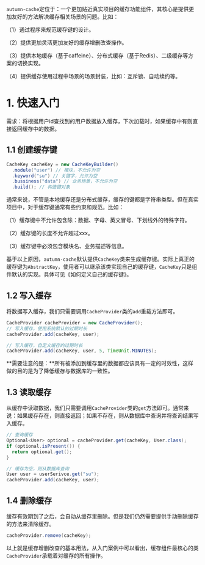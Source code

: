 `autumn-cache`定位于：一个更加贴近真实项目的缓存功能组件，其核心是提供更加友好的方法解决缓存相关场景的问题。比如：

（1）通过程序来规范缓存键的设计。

（2）提供更加灵活更加友好的缓存增删改查操作。

（3）提供本地缓存（基于caffeine）、分布式缓存（基于Redis）、二级缓存等方案的切换实现。

（4）提供缓存使用过程中场景的场景封装，比如：互斥锁、自动续约等。

# 1. 快速入门

需求：将根据用户id查找到的用户数据放入缓存，下次加载时，如果缓存中有则直接返回缓存中的数据。

## 1.1 创建缓存键

```java
CacheKey cacheKey = new CacheKeyBuilder()
  .module("user") // 模块，不允许为空
  .keyword("su") // 关键字，允许为空
  .bussiness("data") // 业务场景，不允许为空
  .build(); // 构造键对象
```

通常来说，不管是本地缓存还是分布式缓存，缓存的键都是字符串类型。但在真实项目中，对于缓存键通常有些约束和规范。比如：

（1）缓存键中不允许包含除：数据、字母、英文冒号、下划线外的特殊字符。

（2）缓存键的长度不允许超过xxx。

（3）缓存键中必须包含模块名、业务描述等信息。

基于以上原因，`autumn-cache`默认提供`CacheKey`类来生成缓存键。实际上真正的缓存键为`AbstractKey`，使用者可以继承该类实现自己的缓存键，`CacheKey`只是组件默认的实现。具体可见《如何定义自己的缓存键》。

## 1.2 写入缓存

将数据写入缓存，我们只需要调用`CacheProvider`类的`add`重载方法即可。

```java
CacheProvider cacheProvider = new CacheProvider();
// 写入缓存，使用系统默认的过期时长
cacheProvider.add(cacheKey, user);

// 写入缓存，自定义缓存的过期时长
cacheProvider.add(cacheKey, user, 5, TimeUnit.MINUTES);
```

**需要注意的是：**所有被添加到缓存里的数据都应该具有一定的时效性，这样做的目的是为了降低缓存与数据库的一致性。

## 1.3 读取缓存

从缓存中读取数据，我们只需要调用`CacheProvider`类的`get`方法即可。通常来说：如果缓存存在，则直接返回；如果不存在，则从数据库中查询并将查询结果写入缓存。

```java
// 查询缓存
Optional<User> optional = cacheProvider.get(cacheKey, User.class);
if (optional.isPresent()) {
  return optional.get();
}

// 缓存为空，则从数据库查询
User user = userSerivce.get("su");
cacheProvider.add(cacheKey, user);
```

## 1.4 删除缓存

缓存有效期到了之后，会自动从缓存里删除。但是我们仍然需要提供手动删除缓存的方法来清除缓存。

```java
cacheProvider.remove(cacheKey);
```

以上就是缓存增删改查的基本用法，从入门案例中可以看出，缓存组件最核心的类`CacheProvider`承载着对缓存的所有操作。



